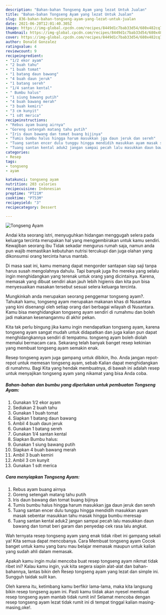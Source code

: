 ```yaml
---
description: "Bahan-bahan Tongseng Ayam yang lezat Untuk Jualan"
title: "Bahan-bahan Tongseng Ayam yang lezat Untuk Jualan"
slug: 836-bahan-bahan-tongseng-ayam-yang-lezat-untuk-jualan
date: 2021-06-20T12:01:40.305Z
image: https://img-global.cpcdn.com/recipes/8449d1c7bab33d54/680x482cq70/tongseng-ayam-foto-resep-utama.jpg
thumbnail: https://img-global.cpcdn.com/recipes/8449d1c7bab33d54/680x482cq70/tongseng-ayam-foto-resep-utama.jpg
cover: https://img-global.cpcdn.com/recipes/8449d1c7bab33d54/680x482cq70/tongseng-ayam-foto-resep-utama.jpg
author: Donald Gonzalez
ratingvalue: 4
reviewcount: 9
recipeingredient:
- "1/2 ekor ayam"
- "2 buah tahu"
- "1 buah tomat"
- "1 batang daun bawang"
- "4 buah daun jeruk"
- "1 batang sereh"
- "1/4 santan kental"
- " Bumbu halus"
- "1 siung bawang putih"
- "4 buah bawang merah"
- "3 buah kemiri"
- "3 cm kunyit"
- "1 sdt merica"
recipeinstructions:
- "Rebus ayam buang airnya"
- "Goreng setengah matang tahu putih"
- "Iris daun bawang dan tomat buang bijinya"
- "Tumis bumbu halus hingga harum masukkan jga daun jeruk dan sereh"
- "Tuang santan encer dulu tunggu hingga mendidih masukkan ayam masak sebentar masukkan tahu masak hingga bumbu meresap"
- "Tuang santan kental aduk2 jangan sampai pecah lalu masukkan daun bawang dan tomat beri garam dan penyedap cek rasa lalu angkat."
categories:
- Resep
tags:
- tongseng
- ayam

katakunci: tongseng ayam 
nutrition: 203 calories
recipecuisine: Indonesian
preptime: "PT21M"
cooktime: "PT53M"
recipeyield: "3"
recipecategory: Dessert

---
```



![Tongseng Ayam](https://img-global.cpcdn.com/recipes/8449d1c7bab33d54/680x482cq70/tongseng-ayam-foto-resep-utama.jpg)

Andai kita seorang istri, menyuguhkan hidangan menggugah selera pada keluarga tercinta merupakan hal yang menggembirakan untuk kamu sendiri. Kewajiban seorang ibu Tidak sekadar mengurus rumah saja, namun anda pun wajib memastikan kebutuhan nutrisi tercukupi dan juga olahan yang dikonsumsi orang tercinta harus mantab.

Di masa  saat ini, kamu memang dapat mengorder santapan siap saji tanpa harus susah mengolahnya dahulu. Tapi banyak juga lho mereka yang selalu ingin menghidangkan yang terenak untuk orang yang dicintainya. Karena, memasak yang dibuat sendiri akan jauh lebih higienis dan kita pun bisa menyesuaikan masakan tersebut sesuai selera keluarga tercinta. 



Mungkinkah anda merupakan seorang penggemar tongseng ayam?. Tahukah kamu, tongseng ayam merupakan makanan khas di Nusantara yang kini disenangi oleh setiap orang dari berbagai wilayah di Nusantara. Kamu bisa menghidangkan tongseng ayam sendiri di rumahmu dan boleh jadi makanan kesenanganmu di akhir pekan.

Kita tak perlu bingung jika kamu ingin mendapatkan tongseng ayam, karena tongseng ayam sangat mudah untuk didapatkan dan juga kalian pun dapat menghidangkannya sendiri di tempatmu. tongseng ayam boleh diolah memalui bermacam cara. Sekarang telah banyak banget resep kekinian yang membuat tongseng ayam semakin enak.

Resep tongseng ayam juga gampang untuk dibikin, lho. Anda jangan repot-repot untuk memesan tongseng ayam, sebab Kalian dapat menghidangkan di rumahmu. Bagi Kita yang hendak membuatnya, di bawah ini adalah resep untuk menyajikan tongseng ayam yang nikamat yang bisa Anda coba.

<!--inarticleads1-->

##### Bahan-bahan dan bumbu yang diperlukan untuk pembuatan Tongseng Ayam:

1. Gunakan 1/2 ekor ayam
1. Sediakan 2 buah tahu
1. Gunakan 1 buah tomat
1. Siapkan 1 batang daun bawang
1. Ambil 4 buah daun jeruk
1. Gunakan 1 batang sereh
1. Gunakan 1/4 santan kental
1. Siapkan  Bumbu halus:
1. Gunakan 1 siung bawang putih
1. Siapkan 4 buah bawang merah
1. Ambil 3 buah kemiri
1. Ambil 3 cm kunyit
1. Gunakan 1 sdt merica




<!--inarticleads2-->

##### Cara menyiapkan Tongseng Ayam:

1. Rebus ayam buang airnya
1. Goreng setengah matang tahu putih
1. Iris daun bawang dan tomat buang bijinya
1. Tumis bumbu halus hingga harum masukkan jga daun jeruk dan sereh
1. Tuang santan encer dulu tunggu hingga mendidih masukkan ayam masak sebentar masukkan tahu masak hingga bumbu meresap
1. Tuang santan kental aduk2 jangan sampai pecah lalu masukkan daun bawang dan tomat beri garam dan penyedap cek rasa lalu angkat.




Wah ternyata resep tongseng ayam yang enak tidak ribet ini gampang sekali ya! Kita semua dapat mencobanya. Cara Membuat tongseng ayam Cocok banget untuk kamu yang baru mau belajar memasak maupun untuk kalian yang sudah ahli dalam memasak.

Apakah kamu ingin mulai mencoba buat resep tongseng ayam nikmat tidak ribet ini? Kalau kamu ingin, yuk kita segera siapin alat-alat dan bahan-bahannya, lantas bikin deh Resep tongseng ayam yang lezat dan simple ini. Sungguh taidak sulit kan. 

Oleh karena itu, ketimbang kamu berfikir lama-lama, maka kita langsung bikin resep tongseng ayam ini. Pasti kamu tiidak akan nyesel membuat resep tongseng ayam mantab tidak rumit ini! Selamat mencoba dengan resep tongseng ayam lezat tidak rumit ini di tempat tinggal kalian masing-masing,oke!.

